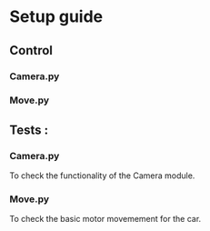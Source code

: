 # Setup guide

## Control
### Camera.py

### Move.py


## Tests :
### Camera.py
To check the functionality of the Camera module.

### Move.py
To check the basic motor movemement for the car.
